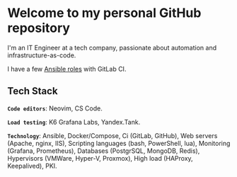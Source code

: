 # Welcome to my personal GitHub repository

I'm an IT Engineer at a tech company, passionate about automation and infrastructure-as-code.

I have a few [Ansible roles](https://gitlab.com/ialobanov) with GitLab CI.

## Tech Stack

**`Code editors`**: Neovim, CS Code.

**`Load testing`**: K6 Grafana Labs, Yandex.Tank.

**`Technology`**: Ansible, Docker/Compose, Ci (GitLab, GitHub), Web servers (Apache, nginx, IIS), Scripting languages (bash, PowerShell, lua), Monitoring (Grafana, Prometheus), Databases (PostgrSQL, MongoDB, Redis), Hypervisors (VMWare, Hyper-V, Proxmox), High load (HAProxy, Keepalived), PKI.
